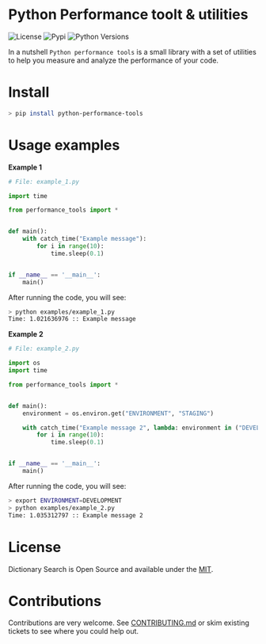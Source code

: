 # Python Performance toolt & utilities

![License](https://img.shields.io/badge/License-Apache2-SUCCESS)
![Pypi](https://img.shields.io/pypi/v/python-performance-tools)
![Python Versions](https://img.shields.io/badge/Python-3.8%20%7C%203.9%20%7C%203.10-blue)

In a nutshell ``Python performance tools`` is a small library with a set of utilities to help you measure and analyze the performance of your code.

# Install

```bash
> pip install python-performance-tools
```

# Usage examples

**Example 1**

```python
# File: example_1.py

import time

from performance_tools import *


def main():
    with catch_time("Example message"):
        for i in range(10):
            time.sleep(0.1)


if __name__ == '__main__':
    main()

```

After running the code, you will see:

```bash
> python examples/example_1.py
Time: 1.021636976 :: Example message
```

**Example 2**

```python
# File: example_2.py

import os
import time

from performance_tools import *


def main():
    environment = os.environ.get("ENVIRONMENT", "STAGING")

    with catch_time("Example message 2", lambda: environment in ("DEVELOPMENT", "STAGING")):
        for i in range(10):
            time.sleep(0.1)


if __name__ == '__main__':
    main()

```

After running the code, you will see:

```bash
> export ENVIRONMENT=DEVELOPMENT
> python examples/example_2.py
Time: 1.035312797 :: Example message 2
```

# License

Dictionary Search is Open Source and available under the [MIT](https://github.com/cr0hn/python-performance-tools/blob/main/LICENSE).

# Contributions

Contributions are very welcome. See [CONTRIBUTING.md](https://github.com/cr0hn/python-performance-tools/blob/main/CONTRIBUTING.md) or skim existing tickets to see where you could help out.


